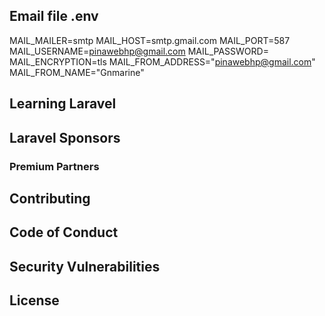 ## Email file .env

MAIL_MAILER=smtp
MAIL_HOST=smtp.gmail.com
MAIL_PORT=587
MAIL_USERNAME=pinawebhp@gmail.com
MAIL_PASSWORD=
MAIL_ENCRYPTION=tls
MAIL_FROM_ADDRESS="pinawebhp@gmail.com"
MAIL_FROM_NAME="Gnmarine"

## Learning Laravel


## Laravel Sponsors


### Premium Partners


## Contributing



## Code of Conduct


## Security Vulnerabilities


## License

